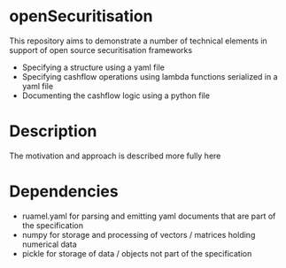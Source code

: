 # openSecuritisation

This repository aims to demonstrate a number of technical elements in support of open source securitisation frameworks
* Specifying a structure using a yaml file
* Specifying cashflow operations using lambda functions serialized in a yaml file
* Documenting the cashflow logic using a python file

# Description

The motivation and approach is described more fully here




# Dependencies
* ruamel.yaml for parsing and emitting yaml documents that are part of the specification
* numpy for storage and processing of vectors / matrices holding numerical data
* pickle for storage of data / objects not part of the specification